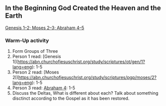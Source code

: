 ## In the Beginning God Created the Heaven and the Earth

[Genesis 1–2; Moses 2–3; Abraham 4–5](https://abn.churchofjesuschrist.org/study/manual/come-follow-me-for-sunday-school-old-testament-2022/02?lang=eng)

### Warm-Up activity
1. Form Groups of Three
2. Person 1 read: [Genesis 1[(https://abn.churchofjesuschrist.org/study/scriptures/ot/gen/1?lang=eng): 1-5
3. Person 2 read: [Moses 2[(https://abn.churchofjesuschrist.org/study/scriptures/pgp/moses/2?lang=eng): 1-5
4. Person 3 read: [Abraham 4](https://abn.churchofjesuschrist.org/study/scriptures/pgp/abr/4?lang=eng): 1-5
5. Discuss the Deltas, What is different about each?  Talk about something disctinct according to the Gospel as it has been restored.
